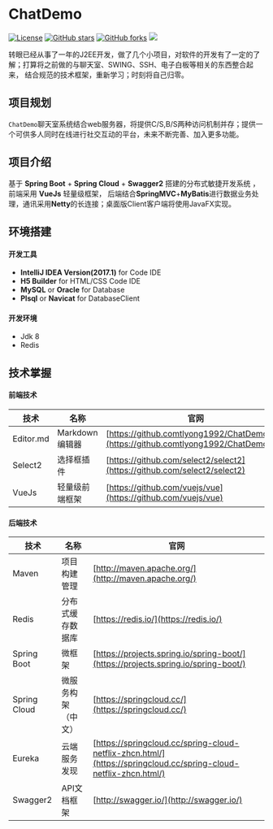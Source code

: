 # ChatDemo

[![License](https://img.shields.io/badge/license-MIT-blue.svg)](http://blog.csdn.net/u010883626)
[![GitHub stars](https://img.shields.io/github/stars/tlyong1992/ChatDemo.svg?style=social&label=Stars)](https://github.com/tlyong1992/ChatDemo)
[![GitHub forks](https://img.shields.io/github/forks/tlyong1992/ChatDemo.svg?style=social)](https://github.com/tlyong1992/ChatDemo)
![](https://img.shields.io/github/issues/tlyong1992/ChatDemo.svg?style=social) 


转眼已经从事了一年的J2EE开发，做了几个小项目，对软件的开发有了一定的了解；打算将之前做的与聊天室、SWING、SSH、电子白板等相关的东西整合起来，
结合规范的技术框架，重新学习；时刻将自己归零。


## 项目规划
   `ChatDemo`聊天室系统结合web服务器，将提供C/S,B/S两种访问机制并存；提供一个可供多人同时在线进行社交互动的平台，未来不断完善、加入更多功能。

## 项目介绍
 
 基于 **Spring Boot** + **Spring Cloud** + **Swagger2**  搭建的分布式敏捷开发系统 ， 前端采用 **VueJs** 轻量级框架，
 后端结合**SpringMVC**+**MyBatis**进行数据业务处理，通讯采用**Netty**的长连接；桌面版Client客户端将使用JavaFX实现。
 
## 环境搭建

#### 开发工具
- **IntelliJ IDEA Version(2017.1)** for Code IDE
- **H5 Builder** for HTML/CSS Code IDE
- **MySQL** or **Oracle** for Database
- **Plsql** or **Navicat** for DatabaseClient
    
#### 开发环境
- Jdk 8
- Redis

## 技术掌握
#### 前端技术
技术 | 名称 | 官网
----|------|----
Editor.md | Markdown编辑器  | [https://github.comtlyong1992/ChatDemo.md](https://github.comtlyong1992/ChatDemo.md)
Select2 | 选择框插件  | [https://github.com/select2/select2](https://github.com/select2/select2)
VueJs | 轻量级前端框架  | [https://github.com/vuejs/vue](https://github.com/vuejs/vue)

#### 后端技术
技术 | 名称 | 官网
----|------|----
Maven | 项目构建管理  | [http://maven.apache.org/](http://maven.apache.org/)
Redis | 分布式缓存数据库  | [https://redis.io/](https://redis.io/)
Spring Boot | 微框架  | [https://projects.spring.io/spring-boot/](https://projects.spring.io/spring-boot/)
Spring Cloud | 微服务构架（中文）  | [https://springcloud.cc/](https://springcloud.cc/)
Eureka | 云端服务发现  | [https://springcloud.cc/spring-cloud-netflix-zhcn.html/](https://springcloud.cc/spring-cloud-netflix-zhcn.html/)
Swagger2 | API文档框架  | [http://swagger.io/](http://swagger.io/)
